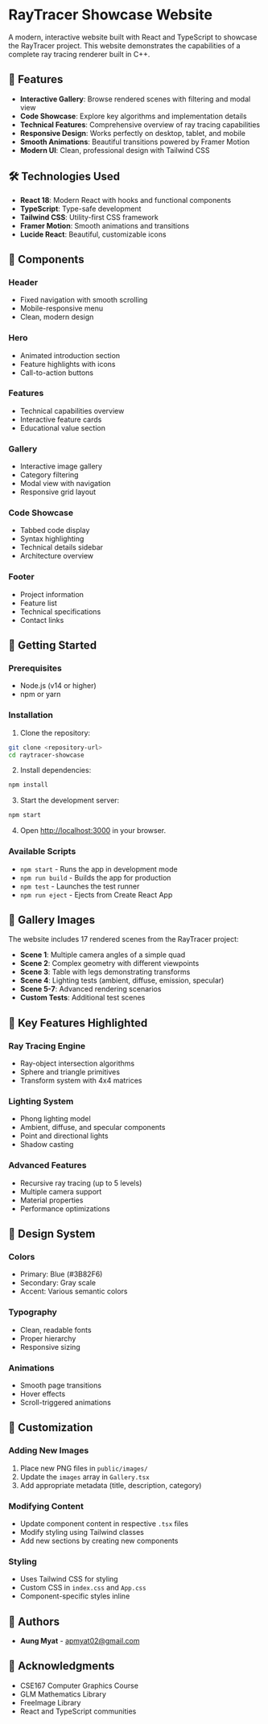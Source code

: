 # RayTracer Showcase Website

A modern, interactive website built with React and TypeScript to showcase the RayTracer project. This website demonstrates the capabilities of a complete ray tracing renderer built in C++.

## 🚀 Features

- **Interactive Gallery**: Browse rendered scenes with filtering and modal view
- **Code Showcase**: Explore key algorithms and implementation details
- **Technical Features**: Comprehensive overview of ray tracing capabilities
- **Responsive Design**: Works perfectly on desktop, tablet, and mobile
- **Smooth Animations**: Beautiful transitions powered by Framer Motion
- **Modern UI**: Clean, professional design with Tailwind CSS

## 🛠️ Technologies Used

- **React 18**: Modern React with hooks and functional components
- **TypeScript**: Type-safe development
- **Tailwind CSS**: Utility-first CSS framework
- **Framer Motion**: Smooth animations and transitions
- **Lucide React**: Beautiful, customizable icons

## 🎨 Components

### Header
- Fixed navigation with smooth scrolling
- Mobile-responsive menu
- Clean, modern design

### Hero
- Animated introduction section
- Feature highlights with icons
- Call-to-action buttons

### Features
- Technical capabilities overview
- Interactive feature cards
- Educational value section

### Gallery
- Interactive image gallery
- Category filtering
- Modal view with navigation
- Responsive grid layout

### Code Showcase
- Tabbed code display
- Syntax highlighting
- Technical details sidebar
- Architecture overview

### Footer
- Project information
- Feature list
- Technical specifications
- Contact links

## 🚀 Getting Started

### Prerequisites
- Node.js (v14 or higher)
- npm or yarn

### Installation

1. Clone the repository:
```bash
git clone <repository-url>
cd raytracer-showcase
```

2. Install dependencies:
```bash
npm install
```

3. Start the development server:
```bash
npm start
```

4. Open [http://localhost:3000](http://localhost:3000) in your browser.

### Available Scripts

- `npm start` - Runs the app in development mode
- `npm run build` - Builds the app for production
- `npm test` - Launches the test runner
- `npm run eject` - Ejects from Create React App

## 📸 Gallery Images

The website includes 17 rendered scenes from the RayTracer project:

- **Scene 1**: Multiple camera angles of a simple quad
- **Scene 2**: Complex geometry with different viewpoints
- **Scene 3**: Table with legs demonstrating transforms
- **Scene 4**: Lighting tests (ambient, diffuse, emission, specular)
- **Scene 5-7**: Advanced rendering scenarios
- **Custom Tests**: Additional test scenes

## 🎯 Key Features Highlighted

### Ray Tracing Engine
- Ray-object intersection algorithms
- Sphere and triangle primitives
- Transform system with 4x4 matrices

### Lighting System
- Phong lighting model
- Ambient, diffuse, and specular components
- Point and directional lights
- Shadow casting

### Advanced Features
- Recursive ray tracing (up to 5 levels)
- Multiple camera support
- Material properties
- Performance optimizations

## 🎨 Design System

### Colors
- Primary: Blue (#3B82F6)
- Secondary: Gray scale
- Accent: Various semantic colors

### Typography
- Clean, readable fonts
- Proper hierarchy
- Responsive sizing

### Animations
- Smooth page transitions
- Hover effects
- Scroll-triggered animations

## 🔧 Customization

### Adding New Images
1. Place new PNG files in `public/images/`
2. Update the `images` array in `Gallery.tsx`
3. Add appropriate metadata (title, description, category)

### Modifying Content
- Update component content in respective `.tsx` files
- Modify styling using Tailwind classes
- Add new sections by creating new components

### Styling
- Uses Tailwind CSS for styling
- Custom CSS in `index.css` and `App.css`
- Component-specific styles inline

## 👥 Authors

- **Aung Myat** - apmyat02@gmail.com

## 🙏 Acknowledgments

- CSE167 Computer Graphics Course
- GLM Mathematics Library
- FreeImage Library
- React and TypeScript communities
